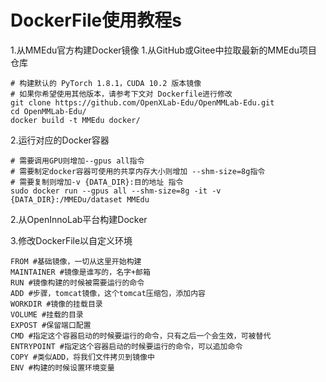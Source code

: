 # DockerFile使用教程s
1.从MMEdu官方构建Docker镜像
1.从GitHub或Gitee中拉取最新的MMEdu项目仓库
```
# 构建默认的 PyTorch 1.8.1，CUDA 10.2 版本镜像
# 如果你希望使用其他版本，请参考下文对 Dockerfile进行修改
git clone https://github.com/OpenXLab-Edu/OpenMMLab-Edu.git
cd OpenMMLab-Edu/
docker build -t MMEdu docker/
```

2.运行对应的Docker容器
```
# 需要调用GPU则增加--gpus all指令
# 需要制定docker容器可使用的共享内存大小则增加 --shm-size=8g指令
# 需要复制则增加-v {DATA_DIR}:目的地址 指令
sudo docker run --gpus all --shm-size=8g -it -v {DATA_DIR}:/MMEDu/dataset MMEdu
```

2.从OpenInnoLab平台构建Docker

3.修改DockerFile以自定义环境
```
FROM #基础镜像，一切从这里开始构建
MAINTAINER #镜像是谁写的，名字+邮箱
RUN #镜像构建的时候被需要运行的命令
ADD #步骤，tomcat镜像，这个tomcat压缩包，添加内容
WORKDIR #镜像的挂载目录
VOLUME #挂载的目录
EXPOST #保留端口配置
CMD #指定这个容器启动的时候要运行的命令，只有之后一个会生效，可被替代
ENTRYPOINT #指定这个容器启动的时候要运行的命令，可以追加命令
COPY #类似ADD，将我们文件拷贝到镜像中
ENV #构建的时候设置环境变量
```